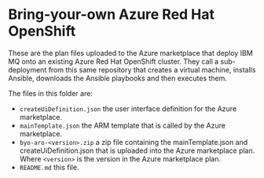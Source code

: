 # Bring-your-own Azure Red Hat OpenShift

These are the plan files uploaded to the Azure marketplace that deploy IBM MQ onto an existing Azure Red Hat OpenShift cluster. They call a sub-deployment from this same repository that creates a virtual machine, installs Ansible, downloads the Ansible playbooks and then executes them.

The files in this folder are:
- `createUiDefinition.json` the user interface definition for the Azure marketplace.
- `mainTemplate.json` the ARM template that is called by the Azure marketplace.
- `byo-aro-<version>.zip` a zip file containing the mainTemplate.json and createUiDefinition.json that is uploaded into the Azure marketplace plan. Where `<version>` is the version in the Azure marketplace plan.
- `README.md` this file.